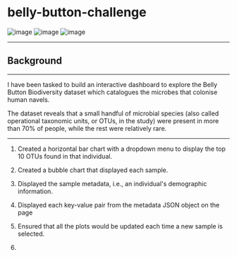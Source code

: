 # belly-button-challenge

![image](https://github.com/Mago281/belly-button-challenge/assets/131424690/1f9919f6-c12b-4fe5-8bac-26555ca6d9ba)
![image](https://github.com/Mago281/belly-button-challenge/assets/131424690/83e74821-2b90-4f29-8770-724c4c0fc4b5)
![image](https://github.com/Mago281/belly-button-challenge/assets/131424690/000aa189-384c-418a-9647-823157672af6)

---

## Background

________________________________________

I have been tasked to build an interactive dashboard to explore the Belly Button Biodiversity dataset which catalogues the microbes that colonise human navels.

The dataset reveals that a small handful of microbial species (also called operational taxonomic units, or OTUs, in the study) were present in more than 70% of people, while the rest were relatively rare.

________________________________________


1.  Created a horizontal bar chart with a dropdown menu to display the top 10 OTUs found in that individual.


2.  Created a bubble chart that displayed each sample.

   
3.  Displayed the sample metadata, i.e., an individual's demographic information.


4.  Displayed each key-value pair from the metadata JSON object on the page


5.  Ensured that all the plots would be updated each time a new sample is selected.
6.  











